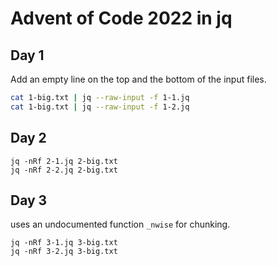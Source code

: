 # Advent of Code 2022 in jq

## Day 1

Add an empty line on the top and the bottom of the input files.

```bash
cat 1-big.txt | jq --raw-input -f 1-1.jq
cat 1-big.txt | jq --raw-input -f 1-2.jq
```
## Day 2

```
jq -nRf 2-1.jq 2-big.txt
jq -nRf 2-2.jq 2-big.txt
```

## Day 3

uses an undocumented function `_nwise` for chunking.

```
jq -nRf 3-1.jq 3-big.txt
jq -nRf 3-2.jq 3-big.txt
```
